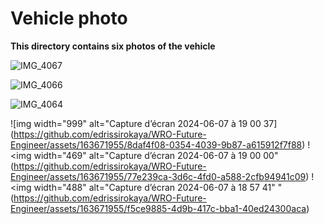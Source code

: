 Vehicle photo
====

**This directory contains six photos of the vehicle**

![IMG_4067](https://github.com/edrissirokaya/WRO-Future-Engineer/assets/163671955/f4dcb5e4-f28c-453c-b1ce-cf674dbc6bb5)

![IMG_4066](https://github.com/edrissirokaya/WRO-Future-Engineer/assets/163671955/d0c97642-d90e-45fa-b506-4ae763ed59c2)

![IMG_4064](https://github.com/edrissirokaya/WRO-Future-Engineer/assets/163671955/79f70311-8e2a-4a9d-9918-4b031295de4b)

![img width="999" alt="Capture d’écran 2024-06-07 à 19 00 37] (https://github.com/edrissirokaya/WRO-Future-Engineer/assets/163671955/8daf4f08-0354-4039-9b87-a615912f7f88)
!<img width="469" alt="Capture d’écran 2024-06-07 à 19 00 00" (https://github.com/edrissirokaya/WRO-Future-Engineer/assets/163671955/77e239ca-3d6c-4fd0-a588-2cfb94941c09)
!<img width="488" alt="Capture d’écran 2024-06-07 à 18 57 41" "(https://github.com/edrissirokaya/WRO-Future-Engineer/assets/163671955/f5ce9885-4d9b-417c-bba1-40ed24300aca)

